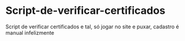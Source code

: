 # Script-de-verificar-certificados
Script de verificar certificados e tal, só jogar no site e puxar, cadastro é manual infelizmente
